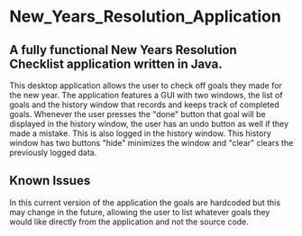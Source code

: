 # New_Years_Resolution_Application

## A fully functional New Years Resolution Checklist application written in Java.

This desktop application allows the user to check off goals they made for the new year. The application features a GUI with two windows, the list of goals and the history window that records and keeps track of completed goals. Whenever the user presses the "done" button that goal will be displayed in the history window, the user has an undo button as well if they made a mistake. This is also logged in the history window. This history window has two buttons "hide" minimizes the window and "clear" clears the previously logged data.

## Known Issues
In this current version of the application the goals are hardcoded but this may change in the future, allowing the user to list whatever goals they would like directly from the application and not the source code. 
